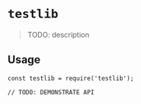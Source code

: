 # `testlib`

> TODO: description

## Usage

```
const testlib = require('testlib');

// TODO: DEMONSTRATE API
```
